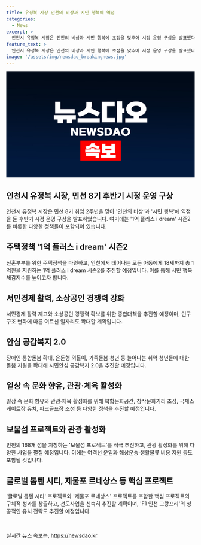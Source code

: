 ```yaml
---
title: 유정복 시장 인천의 비상과 시민 행복에 역점
categories:
  - News
excerpt: >
  인천시 유정복 시장은 인천의 비상과 시민 행복에 초점을 맞추어 시정 운영 구상을 발표했다. 1억 플러스 i dream 시즌2를 비롯해 신혼부부를 위한 주택정책을 추진하고, 소상공인 경쟁력 확보, 어르신 및 취약 청년들에 대한 지원 확대, 문화 및 관광 활성화 등 다양한 분야에서 정책을 펼친다. 또한 글로벌 톱텐 시티·제물포 르네상스 등 주요 프로젝트의 성과를 신속히 추진하고, 미래산업 친화도시로 거듭날 수 있도록 노력할 계획이다.
feature_text: >
  인천시 유정복 시장은 인천의 비상과 시민 행복에 초점을 맞추어 시정 운영 구상을 발표했다. 1억 플러스 i dream 시즌2를 비롯해 신혼부부를 위한 주택정책을 추진하고, 소상공인 경쟁력 확보, 어르신 및 취약 청년들에 대한 지원 확대, 문화 및 관광 활성화 등 다양한 분야에서 정책을 펼친다. 또한 글로벌 톱텐 시티·제물포 르네상스 등 주요 프로젝트의 성과를 신속히 추진하고, 미래산업 친화도시로 거듭날 수 있도록 노력할 계획이다.
image: '/assets/img/newsdao_breakingnews.jpg'
---
```


<p><img src="/assets/img/newsdao_breakingnews.jpg" alt="implanttips 속보" /></p>

<h2 data-ke-size="size26">인천시 유정복 시장, 민선 8기 후반기 시정 운영 구상</h2>

<p data-ke-size="size16">인천시 유정복 시장은 민선 8기 취임 2주년을 맞아 '인천의 비상'과 '시민 행복'에 역점을 둔 후반기 시정 운영 구상을 발표하였습니다. 여기에는 '1억 플러스 i dream' 시즌2를 비롯한 다양한 정책들이 포함되어 있습니다.</p>

<h2 data-ke-size="size24">주택정책 '1억 플러스 i dream' 시즌2</h2>

<p data-ke-size="size16">신혼부부를 위한 주택정책을 마련하고, 인천에서 태어나는 모든 아동에게 18세까지 총 1억원을 지원하는 1억 플러스 i dream 시즌2를 추진할 예정입니다. 이를 통해 시민 행복 체감지수를 높이고자 합니다.</p>

<h2 data-ke-size="size24">서민경제 활력, 소상공인 경쟁력 강화</h2>

<p data-ke-size="size16">서민경제 활력 제고와 소상공인 경쟁력 확보를 위한 종합대책을 추진할 예정이며, 인구구조 변화에 따른 어르신 일자리도 확대할 계획입니다.</p>

<h2 data-ke-size="size24">안심 공감복지 2.0</h2>

<p data-ke-size="size16">장애인 통합돌봄 확대, 은둔형 외톨이, 가족돌봄 청년 등 늘어나는 취약 청년들에 대한 돌봄 지원을 확대해 시민안심 공감복지 2.0을 추진할 예정입니다.</p>

<h2 data-ke-size="size24">일상 속 문화 향유, 관광·체육 활성화</h2>

<p data-ke-size="size16">일상 속 문화 향유와 관광·체육 활성화를 위해 복합문화공간, 창작문화거리 조성, 국제스케이트장 유치, 파크골프장 조성 등 다양한 정책을 추진할 예정입니다.</p>

<h2 data-ke-size="size24">보물섬 프로젝트와 관광 활성화</h2>

<p data-ke-size="size16">인천의 168개 섬을 지칭하는 '보물섬 프로젝트'를 적극 추진하고, 관광 활성화를 위해 다양한 사업을 펼칠 예정입니다. 이에는 여객선 운임과 해상운송·생활물류 비용 지원 등도 포함될 것입니다.</p>

<h2 data-ke-size="size24">글로벌 톱텐 시티, 제물포 르네상스 등 핵심 프로젝트</h2>

<p data-ke-size="size16">'글로벌 톱텐 시티' 프로젝트와 '제물포 르네상스' 프로젝트를 포함한 핵심 프로젝트의 구체적 성과를 창출하고, 선도사업을 신속히 추진할 계획이며, 'F1 인천 그랑프리'의 성공적인 유치 전략도 추진할 예정입니다.</p>

<p data-ke-size="size16">&nbsp;</p>
실시간 뉴스 속보는, <a href="https://newsdao.kr" rel="dofollow">https://newsdao.kr</a>


